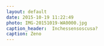 ```yaml
---
layout: default
date: 2015-10-19 11:22:49
photo: IMG-20151019-WA0000.jpg
caption_header:  Inchessensoscusa?
caption: Zeno
---
```

